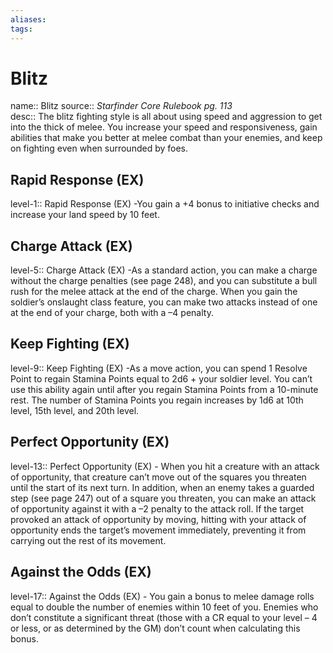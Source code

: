 ```yaml
---
aliases: 
tags: 
---
```


# Blitz
name:: Blitz
source:: _Starfinder Core Rulebook pg. 113_  
desc:: The blitz fighting style is all about using speed and aggression to get into the thick of melee. You increase your speed and responsiveness, gain abilities that make you better at melee combat than your enemies, and keep on fighting even when surrounded by foes.

## Rapid Response (EX)
level-1:: Rapid Response (EX) -You gain a +4 bonus to initiative checks and increase your land speed by 10 feet.  

## Charge Attack (EX)
level-5:: Charge Attack (EX) -As a standard action, you can make a charge without the charge penalties (see page 248), and you can substitute a bull rush for the melee attack at the end of the charge. When you gain the soldier’s onslaught class feature, you can make two attacks instead of one at the end of your charge, both with a –4 penalty.  

## Keep Fighting (EX)
level-9:: Keep Fighting (EX) -As a move action, you can spend 1 Resolve Point to regain Stamina Points equal to 2d6 + your soldier level. You can’t use this ability again until after you regain Stamina Points from a 10-minute rest. The number of Stamina Points you regain increases by 1d6 at 10th level, 15th level, and 20th level.  

## Perfect Opportunity (EX)
level-13:: Perfect Opportunity (EX) - When you hit a creature with an attack of opportunity, that creature can’t move out of the squares you threaten until the start of its next turn. In addition, when an enemy takes a guarded step (see page 247) out of a square you threaten, you can make an attack of opportunity against it with a –2 penalty to the attack roll. If the target provoked an attack of opportunity by moving, hitting with your attack of opportunity ends the target’s movement immediately, preventing it from carrying out the rest of its movement.  

## Against the Odds (EX)
level-17:: Against the Odds (EX) - You gain a bonus to melee damage rolls equal to double the number of enemies within 10 feet of you. Enemies who don’t constitute a significant threat (those with a CR equal to your level – 4 or less, or as determined by the GM) don’t count when calculating this bonus.
